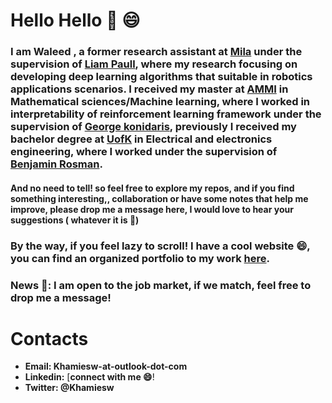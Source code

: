 # Hello Hello :wave: :smile:

### I am **Waleed** ,  a former research assistant at [Mila](https://mila.quebec/) under the supervision of [Liam Paull](https://liampaull.ca/), where my research focusing on developing deep learning algorithms that suitable in robotics applications scenarios. I received my master at [AMMI](https://aimsammi.org/) in Mathematical sciences/Machine learning, where I worked in interpretability of reinforcement learning framework under the supervision of [George konidaris](http://cs.brown.edu/people/gdk/), previously I received my bachelor degree at [UofK](https://www.uofk.edu/en) in Electrical and electronics engineering, where I worked under the supervision of [Benjamin Rosman](https://www.benjaminrosman.com/).

#### And no need to tell! so feel free to explore my repos, and if you find something interesting,, collaboration or have some notes that help me improve, please drop me a message here, I would love to hear your suggestions ( whatever it is :raised_hands:)

### By the way, if you feel lazy to scroll! I have a cool website :smile:, you can find an organized portfolio to my work [here](https://khamies.github.io/projects/).



### **News** :loudspeaker:: **I am open to the job market, if we match, feel free to drop me a message!**

# Contacts

- **Email: Khamiesw-at-outlook-dot-com** 
- **Linkedin:**  [**connect with me :smile:**[](https://www.linkedin.com/in/khamiesw/)! 
- **Twitter: @Khamiesw**

